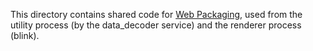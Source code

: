 This directory contains shared code for
[Web Packaging](https://github.com/WICG/webpackage), used from the utility
process (by the data_decoder service) and the renderer process (blink).
